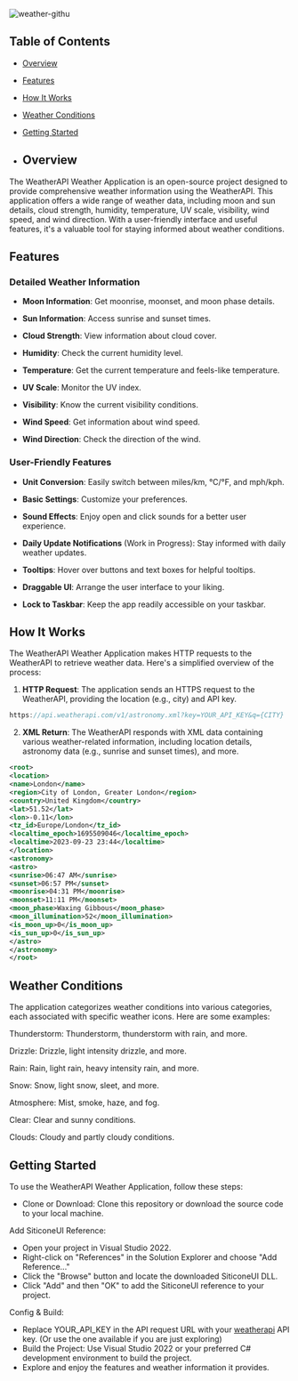 ![weather-githu](https://github.com/joelb-services/WeatherAPI/assets/144958989/a9d6d3f5-e403-4aed-8137-da98cbc512de)

## Table of Contents
- [Overview](#overview)
- [Features](#features)
- [How It Works](#how-it-works)
- [Weather Conditions](#weather-conditions)
- [Getting Started](#getting-started)

- ## Overview

The WeatherAPI Weather Application is an open-source project designed to provide comprehensive weather information using the WeatherAPI. This application offers a wide range of weather data, including moon and sun details, cloud strength, humidity, temperature, UV scale, visibility, wind speed, and wind direction. With a user-friendly interface and useful features, it's a valuable tool for staying informed about weather conditions.

## Features

### Detailed Weather Information

- **Moon Information**: Get moonrise, moonset, and moon phase details.

- **Sun Information**: Access sunrise and sunset times.

- **Cloud Strength**: View information about cloud cover.

- **Humidity**: Check the current humidity level.

- **Temperature**: Get the current temperature and feels-like temperature.

- **UV Scale**: Monitor the UV index.

- **Visibility**: Know the current visibility conditions.

- **Wind Speed**: Get information about wind speed.

- **Wind Direction**: Check the direction of the wind.

### User-Friendly Features

- **Unit Conversion**: Easily switch between miles/km, °C/°F, and mph/kph.

- **Basic Settings**: Customize your preferences.

- **Sound Effects**: Enjoy open and click sounds for a better user experience.

- **Daily Update Notifications** (Work in Progress): Stay informed with daily weather updates.

- **Tooltips**: Hover over buttons and text boxes for helpful tooltips.

- **Draggable UI**: Arrange the user interface to your liking.

- **Lock to Taskbar**: Keep the app readily accessible on your taskbar.

## How It Works

The WeatherAPI Weather Application makes HTTP requests to the WeatherAPI to retrieve weather data. Here's a simplified overview of the process:

1. **HTTP Request**: The application sends an HTTPS request to the WeatherAPI, providing the location (e.g., city) and API key.

```js
https://api.weatherapi.com/v1/astronomy.xml?key=YOUR_API_KEY&q={CITY}
```

2. **XML Return**: The WeatherAPI responds with XML data containing various weather-related information, including location details, astronomy data (e.g., sunrise and sunset times), and more.
```xml
<root>
<location>
<name>London</name>
<region>City of London, Greater London</region>
<country>United Kingdom</country>
<lat>51.52</lat>
<lon>-0.11</lon>
<tz_id>Europe/London</tz_id>
<localtime_epoch>1695509046</localtime_epoch>
<localtime>2023-09-23 23:44</localtime>
</location>
<astronomy>
<astro>
<sunrise>06:47 AM</sunrise>
<sunset>06:57 PM</sunset>
<moonrise>04:31 PM</moonrise>
<moonset>11:11 PM</moonset>
<moon_phase>Waxing Gibbous</moon_phase>
<moon_illumination>52</moon_illumination>
<is_moon_up>0</is_moon_up>
<is_sun_up>0</is_sun_up>
</astro>
</astronomy>
</root>
```

## Weather Conditions
The application categorizes weather conditions into various categories, each associated with specific weather icons. Here are some examples:

Thunderstorm: 
Thunderstorm, thunderstorm with rain, and more.

Drizzle: 
Drizzle, light intensity drizzle, and more.

Rain: 
Rain, light rain, heavy intensity rain, and more.

Snow: 
Snow, light snow, sleet, and more.

Atmosphere: 
Mist, smoke, haze, and fog.

Clear: 
Clear and sunny conditions.

Clouds: 
Cloudy and partly cloudy conditions.

## Getting Started
To use the WeatherAPI Weather Application, follow these steps:

- Clone or Download: Clone this repository or download the source code to your local machine.

Add SiticoneUI Reference:
- Open your project in Visual Studio 2022.
- Right-click on "References" in the Solution Explorer and choose "Add Reference..."
- Click the "Browse" button and locate the downloaded SiticoneUI DLL.
- Click "Add" and then "OK" to add the SiticoneUI reference to your project.

Config & Build:
- Replace YOUR_API_KEY in the API request URL with your [weatherapi](https://weatherapi.com) API key. (Or use the one available if you are just exploring)
- Build the Project: Use Visual Studio 2022 or your preferred C# development environment to build the project.
- Explore and enjoy the features and weather information it provides.
